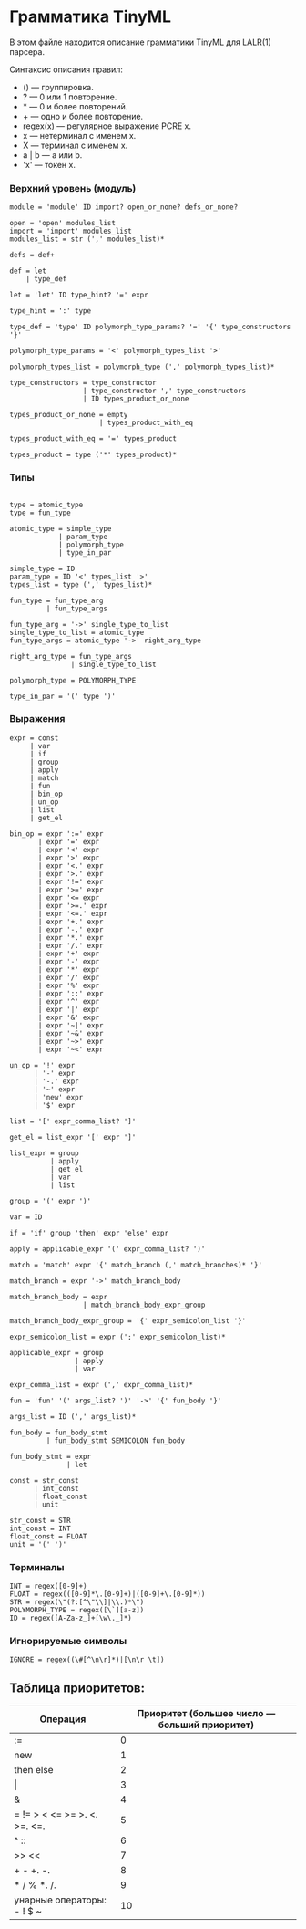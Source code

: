 # Грамматика TinyML

В этом файле находится описание грамматики TinyML для LALR(1) парсера.

Синтаксис описания правил:
* () — группировка.
* ? — 0 или 1 повторение.
* \* — 0 и более повторений.
* \+ — одно и более повторение.
* regex(x) — регулярное выражение PCRE x. 
* x — нетерминал с именем x.
* X — терминал с именем x.
* a | b — a или b.
* 'x' — токен x.


### Верхний уровень (модуль) 
```
module = 'module' ID import? open_or_none? defs_or_none?

open = 'open' modules_list
import = 'import' modules_list
modules_list = str (',' modules_list)*
                    
defs = def+
       
def = let
    | type_def
      
let = 'let' ID type_hint? '=' expr
                      
type_hint = ':' type

type_def = 'type' ID polymorph_type_params? '=' '{' type_constructors '}'

polymorph_type_params = '<' polymorph_types_list '>'

polymorph_types_list = polymorph_type (',' polymorph_types_list)* 
                       
type_constructors = type_constructor
                  | type_constructor ',' type_constructors
                  | ID types_product_or_none
                    
types_product_or_none = empty
                      | types_product_with_eq

types_product_with_eq = '=' types_product

types_product = type ('*' types_product)*

```

### Типы
```

type = atomic_type
type = fun_type

atomic_type = simple_type
            | param_type
            | polymorph_type
            | type_in_par

simple_type = ID
param_type = ID '<' types_list '>'
types_list = type (',' types_list)*

fun_type = fun_type_arg
         | fun_type_args

fun_type_arg = '->' single_type_to_list
single_type_to_list = atomic_type
fun_type_args = atomic_type '->' right_arg_type

right_arg_type = fun_type_args
               | single_type_to_list
               
polymorph_type = POLYMORPH_TYPE

type_in_par = '(' type ')'
```

### Выражения
```
expr = const
     | var
     | if
     | group
     | apply
     | match
     | fun
     | bin_op
     | un_op
     | list
     | get_el

bin_op = expr ':=' expr
       | expr '=' expr
       | expr '<' expr
       | expr '>' expr
       | expr '<.' expr
       | expr '>.' expr
       | expr '!=' expr
       | expr '>=' expr
       | expr '<= expr
       | expr '>=.' expr
       | expr '<=.' expr
       | expr '+.' expr
       | expr '-.' expr
       | expr '*.' expr
       | expr '/.' expr
       | expr '+' expr
       | expr '-' expr
       | expr '*' expr
       | expr '/' expr
       | expr '%' expr
       | expr '::' expr
       | expr '^' expr
       | expr '|' expr
       | expr '&' expr
       | expr '~|' expr
       | expr '~&' expr
       | expr '~>' expr
       | expr '~<' expr
       
un_op = '!' expr
      | '-' expr
      | '-.' expr
      | '~' expr
      | 'new' expr
      | '$' expr
      
list = '[' expr_comma_list? ']'

get_el = list_expr '[' expr ']'

list_expr = group
          | apply
          | get_el
          | var
          | list

group = '(' expr ')'

var = ID

if = 'if' group 'then' expr 'else' expr

apply = applicable_expr '(' expr_comma_list? ')'

match = 'match' expr '{' match_branch (,' match_branches)* '}'

match_branch = expr '->' match_branch_body

match_branch_body = expr
                  | match_branch_body_expr_group
                  
match_branch_body_expr_group = '{' expr_semicolon_list '}'

expr_semicolon_list = expr (';' expr_semicolon_list)*

applicable_expr = group
                | apply
                | var
                 
expr_comma_list = expr (',' expr_comma_list)*

fun = 'fun' '(' args_list? ')' '->' '{' fun_body '}'

args_list = ID (',' args_list)*

fun_body = fun_body_stmt
         | fun_body_stmt SEMICOLON fun_body

fun_body_stmt = expr
              | let

const = str_const
      | int_const
      | float_const
      | unit
      
str_const = STR
int_const = INT
float_const = FLOAT
unit = '(' ')'
```

### Терминалы
```
INT = regex([0-9]+)
FLOAT = regex(([0-9]*\.[0-9]+)|([0-9]+\.[0-9]*))
STR = regex(\"(?:[^\"\\]|\\.)*\")
POLYMORPH_TYPE = regex([\`][a-z])
ID = regex([A-Za-z_]+[\w\._]*)
```

### Игнорируемые символы
```
IGNORE = regex((\#[^\n\r]*)|[\n\r \t])
```

## Таблица приоритетов:
| Операция | Приоритет (большее число — больший приоритет) |
| -------- | --------- |
| := | 0 |
| new | 1 |
| then else | 2 |
| &#124; | 3 |
| & | 4 |
| = != > < <= >= >. <. >=. <=. | 5 |
| ^ :: | 6 |
| >> << | 7 |
| + - +. -. | 8 |
| * / % *. /. | 9 |
| унарные операторы: - ! $ ~ | 10 |
